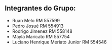 ## Integrantes do Grupo: 

* Ruan Melo RM 557599
* Pedro Josué RM 554913
* Rodrigo Jimenez RM 558148
* Mayla Maricato RM 557754
* Luciano Henrique Meriato Junior RM 554546
